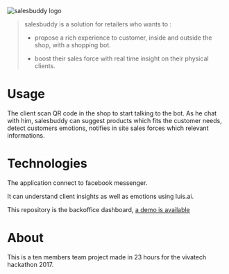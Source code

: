 ![salesbuddy logo](https://platane.github.io/salesbuddy/banner.png)

> salesbuddy is a solution for retailers who wants to :
>
> - propose a rich experience to customer, inside and outside the shop, with a shopping bot.
>
> - boost their sales force with real time insight on their physical clients.

# Usage

The client scan QR code in the shop to start talking to the bot. As he chat with him, salesbuddy can suggest products which fits the customer needs, detect customers emotions, notifies in site sales forces which relevant informations.

# Technologies

The application connect to facebook messenger.

It can understand client insights as well as emotions using luis.ai.

This repository is the backoffice dashboard, [a demo is available](https://platane.github.io/salesbuddy/)

# About

This is a ten members team project made in 23 hours for the vivatech hackathon 2017.
